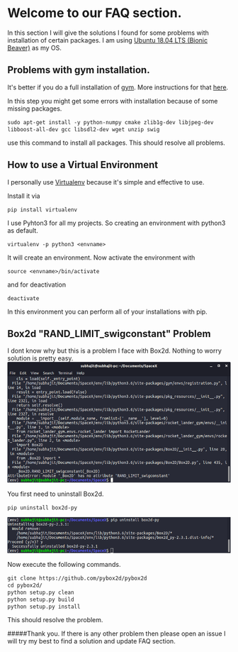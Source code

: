 # Welcome to our FAQ section.
In this section I will give the solutions I found for some problems with installation of certain packages.
I am using [Ubuntu 18.04 LTS (Bionic Beaver)](http://releases.ubuntu.com/releases/18.04/)  as my OS.

## Problems with gym installation.
It's better if you do a full installation of [gym](https://github.com/openai/gym). More instructions for that [here](http://gym.openai.com/docs/#installation).

In this step you might get some errors with installation because of some missing packages. 

```
sudo apt-get install -y python-numpy cmake zlib1g-dev libjpeg-dev libboost-all-dev gcc libsdl2-dev wget unzip swig
```
use this command to install all packages. This should resolve all problems.


## How to use a Virtual Environment
I personally use [Virtualenv](https://github.com/pypa/virtualenv) because it's simple and effective to use.

Install it via

```
pip install virtualenv
```

I use Pyhton3 for all my projects. So creating an environment with python3 as default.
```
virtualenv -p python3 <envname>
```

It will create an environment. Now activate the environment with
```
source <envname>/bin/activate
```
and for deactivation
```
deactivate
```

In this environment you can perform all of your installations with pip.

## Box2d "RAND_LIMIT_swigconstant" Problem
I dont know why but this is a problem I face with Box2d. Nothing to worry solution is pretty easy.
![](images/box2d-1.png) 

You first need to uninstall Box2d.
```
pip uninstall box2d-py
```
![](images/box2d-2.png)

Now execute the following commands.
```
git clone https://github.com/pybox2d/pybox2d
cd pybox2d/
python setup.py clean
python setup.py build
python setup.py install
```
This should resolve the problem.

#####Thank you. If there is any other problem then please open an issue I will try my best to find a solution and update FAQ section.